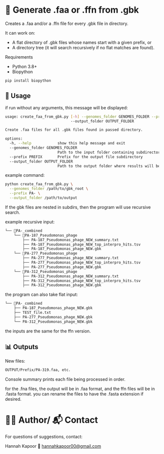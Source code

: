 # 🧬 Generate .faa or .ffn from .gbk

Creates a .faa and/or a .ffn file for every .gbk file in directory.

It can work on:

- A flat directory of .gbk files whose names start with a given prefix, or
- A directory tree (it will search recursively if no flat matches are found).

Requirements

- Python 3.8+
- Biopython

```bash
pip install biopython

```

## 🧪 Usage

if run without any arguments, this message will be displayed: 

```bash 
usage: create_faa_from_gbk.py [-h] --genomes_folder GENOMES_FOLDER --prefix PREFIX
                              --output_folder OUTPUT_FOLDER

Create .faa files for all .gbk files found in passed directory.

options:
  -h, --help            show this help message and exit
  --genomes_folder GENOMES_FOLDER
                        Path to the input folder containing subdirectories with .gbk files.
  --prefix PREFIX       Prefix for the output file subdirectory
  --output_folder OUTPUT_FOLDER
                        Path to the output folder where results will be saved.

```

example command: 

```bash 
python create_faa_from_gbk.py \
  --genomes_folder /path/to/gbk_root \
  --prefix PA- \
  --output_folder /path/to/output

```

If the gbk files are nested in subdirs, then the program will use recursive search. 

example recursive input:

```bash
└── 📁PA-_combined
    └── 📁PA-187_Pseudomonas_phage
        ├── PA-187_Pseudomonas_phage_NEW_summary.txt
        ├── PA-187_Pseudomonas_phage_NEW_top_interpro_hits.tsv
        ├── PA-187_Pseudomonas_phage_NEW.gbk
    └── 📁PA-277_Pseudomonas_phage
        ├── PA-277_Pseudomonas_phage_NEW_summary.txt
        ├── PA-277_Pseudomonas_phage_NEW_top_interpro_hits.tsv
        ├── PA-277_Pseudomonas_phage_NEW.gbk
    └── 📁PA-312_Pseudomonas_phage
        ├── PA-312_Pseudomonas_phage_NEW_summary.txt
        ├── PA-312_Pseudomonas_phage_NEW_top_interpro_hits.tsv
        ├── PA-312_Pseudomonas_phage_NEW.gbk

```

the program can also take flat input: 

```bash
└── 📁PA-_combined
    ├── PA-187_Pseudomonas_phage_NEW.gbk
    ├── TEST_file.txt
    ├── PA-277_Pseudomonas_phage_NEW.gbk
    └── PA-312_Pseudomonas_phage_NEW.gbk

```

the inputs are the same for the ffn version. 

## 📊 Outputs

New files:
```bash 
OUTPUT/Prefix/PA-319.faa, etc.

```

Console summary prints each file being processed in order.

for the .fna files, the output will be in .faa format, and the ffn files will be in .fasta format. 
you can rename the files to have the .fasta extension if desired.

# 🙋‍♀️ Author/ 📬 Contact

For questions of suggestions, contact: 

Hannah Kapoor
📧 hannahkapoor00@gmail.com 
